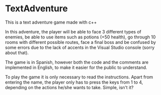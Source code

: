 # TextAdventure
This is a text adventure game made with c++

In this adventure, the player will be able to face 3 different types of enemies, be able to use items such as potions (+50 health), go through 10 rooms with different possible routes, face a final boss and be confused by some errors due to the lack of accents in the Visual Studio console (sorry about that).

The game is in Spanish, however both the code and the comments are implemented in English, to make it easier for the public to understand.

To play the game it is only necessary to read the instructions. 
Apart from entering the name, the player only has to press the keys from 1 to 4, depending on the actions he/she wants to take. Simple, isn't it?
